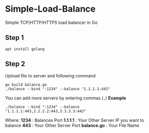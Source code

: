 # Simple-Load-Balance
Simple TCP/HTTP/HTTPS load balancer in Go

## Step 1

    apt install golang

## Step 2
Upload file to server and following command

    go build balance.go
    ./balance --bind ":1234" --balance "1.1.1.1:443" 
You can add more servers by entering commas (`,`)
**Example**

    ./balance --bind ":1234" --balance "1.1.1.1:443,2.2.2.2:443,3.3.3.3:443"

Where:
**1234** : Balances Port
**1.1.1.1** : Your Other Server IP you want to balance
**443** : Your Other Server Port
**balance.go** : Your File Name
